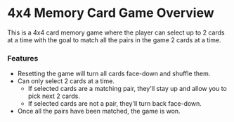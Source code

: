 # 4x4 Memory Card Game Overview
This is a 4x4 card memory game where the player can select up to 2 cards at a time with the goal to match all the pairs in the game 2 cards at a time.

### Features
- Resetting the game will turn all cards face-down and shuffle them.
- Can only select 2 cards at a time.
  - If selected cards are a matching pair, they'll stay up and allow you to pick next 2 cards.
  - If selected cards are not a pair, they'll turn back face-down.
- Once all the pairs have been matched, the game is won.
